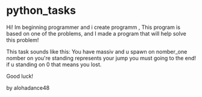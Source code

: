 # python_tasks
Hi! Im  beginning  programmer and i create programm ,  This program is based on one of the problems, and I made a program that will help solve this problem!

This task sounds like this:
You have massiv and u spawn on nomber_one nomber on you're standing represents your jump you must going to  the end! if u standing on 0 that means you lost.

Good luck! 

by alohadance48 
